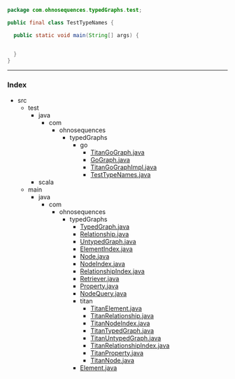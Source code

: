 
```java
package com.ohnosequences.typedGraphs.test;

public final class TestTypeNames {

  public static void main(String[] args) {


  }
}
```


------

### Index

+ src
  + test
    + java
      + com
        + ohnosequences
          + typedGraphs
            + go
              + [TitanGoGraph.java][test/java/com/ohnosequences/typedGraphs/go/TitanGoGraph.java]
              + [GoGraph.java][test/java/com/ohnosequences/typedGraphs/go/GoGraph.java]
              + [TitanGoGraphImpl.java][test/java/com/ohnosequences/typedGraphs/go/TitanGoGraphImpl.java]
              + [TestTypeNames.java][test/java/com/ohnosequences/typedGraphs/go/TestTypeNames.java]
    + scala
  + main
    + java
      + com
        + ohnosequences
          + typedGraphs
            + [TypedGraph.java][main/java/com/ohnosequences/typedGraphs/TypedGraph.java]
            + [Relationship.java][main/java/com/ohnosequences/typedGraphs/Relationship.java]
            + [UntypedGraph.java][main/java/com/ohnosequences/typedGraphs/UntypedGraph.java]
            + [ElementIndex.java][main/java/com/ohnosequences/typedGraphs/ElementIndex.java]
            + [Node.java][main/java/com/ohnosequences/typedGraphs/Node.java]
            + [NodeIndex.java][main/java/com/ohnosequences/typedGraphs/NodeIndex.java]
            + [RelationshipIndex.java][main/java/com/ohnosequences/typedGraphs/RelationshipIndex.java]
            + [Retriever.java][main/java/com/ohnosequences/typedGraphs/Retriever.java]
            + [Property.java][main/java/com/ohnosequences/typedGraphs/Property.java]
            + [NodeQuery.java][main/java/com/ohnosequences/typedGraphs/NodeQuery.java]
            + titan
              + [TitanElement.java][main/java/com/ohnosequences/typedGraphs/titan/TitanElement.java]
              + [TitanRelationship.java][main/java/com/ohnosequences/typedGraphs/titan/TitanRelationship.java]
              + [TitanNodeIndex.java][main/java/com/ohnosequences/typedGraphs/titan/TitanNodeIndex.java]
              + [TitanTypedGraph.java][main/java/com/ohnosequences/typedGraphs/titan/TitanTypedGraph.java]
              + [TitanUntypedGraph.java][main/java/com/ohnosequences/typedGraphs/titan/TitanUntypedGraph.java]
              + [TitanRelationshipIndex.java][main/java/com/ohnosequences/typedGraphs/titan/TitanRelationshipIndex.java]
              + [TitanProperty.java][main/java/com/ohnosequences/typedGraphs/titan/TitanProperty.java]
              + [TitanNode.java][main/java/com/ohnosequences/typedGraphs/titan/TitanNode.java]
            + [Element.java][main/java/com/ohnosequences/typedGraphs/Element.java]

[test/java/com/ohnosequences/typedGraphs/go/TitanGoGraph.java]: TitanGoGraph.java.md
[test/java/com/ohnosequences/typedGraphs/go/GoGraph.java]: GoGraph.java.md
[test/java/com/ohnosequences/typedGraphs/go/TitanGoGraphImpl.java]: TitanGoGraphImpl.java.md
[test/java/com/ohnosequences/typedGraphs/go/TestTypeNames.java]: TestTypeNames.java.md
[main/java/com/ohnosequences/typedGraphs/TypedGraph.java]: ../../../../../../main/java/com/ohnosequences/typedGraphs/TypedGraph.java.md
[main/java/com/ohnosequences/typedGraphs/Relationship.java]: ../../../../../../main/java/com/ohnosequences/typedGraphs/Relationship.java.md
[main/java/com/ohnosequences/typedGraphs/UntypedGraph.java]: ../../../../../../main/java/com/ohnosequences/typedGraphs/UntypedGraph.java.md
[main/java/com/ohnosequences/typedGraphs/ElementIndex.java]: ../../../../../../main/java/com/ohnosequences/typedGraphs/ElementIndex.java.md
[main/java/com/ohnosequences/typedGraphs/Node.java]: ../../../../../../main/java/com/ohnosequences/typedGraphs/Node.java.md
[main/java/com/ohnosequences/typedGraphs/NodeIndex.java]: ../../../../../../main/java/com/ohnosequences/typedGraphs/NodeIndex.java.md
[main/java/com/ohnosequences/typedGraphs/RelationshipIndex.java]: ../../../../../../main/java/com/ohnosequences/typedGraphs/RelationshipIndex.java.md
[main/java/com/ohnosequences/typedGraphs/Retriever.java]: ../../../../../../main/java/com/ohnosequences/typedGraphs/Retriever.java.md
[main/java/com/ohnosequences/typedGraphs/Property.java]: ../../../../../../main/java/com/ohnosequences/typedGraphs/Property.java.md
[main/java/com/ohnosequences/typedGraphs/NodeQuery.java]: ../../../../../../main/java/com/ohnosequences/typedGraphs/NodeQuery.java.md
[main/java/com/ohnosequences/typedGraphs/titan/TitanElement.java]: ../../../../../../main/java/com/ohnosequences/typedGraphs/titan/TitanElement.java.md
[main/java/com/ohnosequences/typedGraphs/titan/TitanRelationship.java]: ../../../../../../main/java/com/ohnosequences/typedGraphs/titan/TitanRelationship.java.md
[main/java/com/ohnosequences/typedGraphs/titan/TitanNodeIndex.java]: ../../../../../../main/java/com/ohnosequences/typedGraphs/titan/TitanNodeIndex.java.md
[main/java/com/ohnosequences/typedGraphs/titan/TitanTypedGraph.java]: ../../../../../../main/java/com/ohnosequences/typedGraphs/titan/TitanTypedGraph.java.md
[main/java/com/ohnosequences/typedGraphs/titan/TitanUntypedGraph.java]: ../../../../../../main/java/com/ohnosequences/typedGraphs/titan/TitanUntypedGraph.java.md
[main/java/com/ohnosequences/typedGraphs/titan/TitanRelationshipIndex.java]: ../../../../../../main/java/com/ohnosequences/typedGraphs/titan/TitanRelationshipIndex.java.md
[main/java/com/ohnosequences/typedGraphs/titan/TitanProperty.java]: ../../../../../../main/java/com/ohnosequences/typedGraphs/titan/TitanProperty.java.md
[main/java/com/ohnosequences/typedGraphs/titan/TitanNode.java]: ../../../../../../main/java/com/ohnosequences/typedGraphs/titan/TitanNode.java.md
[main/java/com/ohnosequences/typedGraphs/Element.java]: ../../../../../../main/java/com/ohnosequences/typedGraphs/Element.java.md